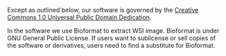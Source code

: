 Except as outlined below, our software is governed by the [Creative Commons 1.0 Universal Public Domain Dedication](../master/LICENSE.md).

In the software we use Bioformat to extract WSI image. Bioformat is under GNU General Public License. If users want to sublicense or sell copies of the software or derivatives, users need to find a substitute for Bioformat.

